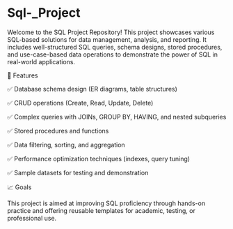 # Sql-_Project

Welcome to the SQL Project Repository! This project showcases various SQL-based solutions for data management, analysis, and reporting. It includes well-structured SQL queries, schema designs, stored procedures, and use-case-based data operations to demonstrate the power of SQL in real-world applications.

📌 Features

✅ Database schema design (ER diagrams, table structures)

✅ CRUD operations (Create, Read, Update, Delete)

✅ Complex queries with JOINs, GROUP BY, HAVING, and nested subqueries

✅ Stored procedures and functions

✅ Data filtering, sorting, and aggregation

✅ Performance optimization techniques (indexes, query tuning)

✅ Sample datasets for testing and demonstration

📈 Goals

This project is aimed at improving SQL proficiency through hands-on practice and offering reusable templates for academic, testing, or professional use.
